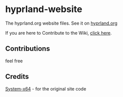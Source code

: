 # hyprland-website

The hyprland.org website files. See it on [hyprland.org](https://hyprland.org)

If you are here to Contribute to the Wiki, [click here](https://github.com/hyprwm/hyprland-wiki).

## Contributions

feel free

## Credits

[System-x64](https://github.com/System-x64) - for the original site code
